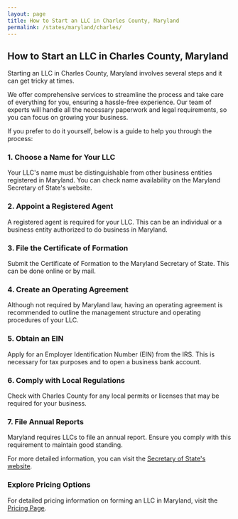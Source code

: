 ```yaml
---
layout: page
title: How to Start an LLC in Charles County, Maryland
permalink: /states/maryland/charles/
---
```


<h2>How to Start an LLC in Charles County, Maryland</h2>

<p>Starting an LLC in Charles County, Maryland involves several steps and it can get tricky at times.</p>

<p>We offer comprehensive services to streamline the process and take care of everything for you, ensuring a hassle-free experience. Our team of experts will handle all the necessary paperwork and legal requirements, so you can focus on growing your business.</p>

<p>If you prefer to do it yourself, below is a guide to help you through the process:</p>

<h3>1. Choose a Name for Your LLC</h3>
<p>Your LLC's name must be distinguishable from other business entities registered in Maryland. You can check name availability on the Maryland Secretary of State's website.</p>

<h3>2. Appoint a Registered Agent</h3>
<p>A registered agent is required for your LLC. This can be an individual or a business entity authorized to do business in Maryland.</p>

<h3>3. File the Certificate of Formation</h3>
<p>Submit the Certificate of Formation to the Maryland Secretary of State. This can be done online or by mail.</p>

<h3>4. Create an Operating Agreement</h3>
<p>Although not required by Maryland law, having an operating agreement is recommended to outline the management structure and operating procedures of your LLC.</p>

<h3>5. Obtain an EIN</h3>
<p>Apply for an Employer Identification Number (EIN) from the IRS. This is necessary for tax purposes and to open a business bank account.</p>

<h3>6. Comply with Local Regulations</h3>
<p>Check with Charles County for any local permits or licenses that may be required for your business.</p>

<h3>7. File Annual Reports</h3>
<p>Maryland requires LLCs to file an annual report. Ensure you comply with this requirement to maintain good standing.</p>

<p>For more detailed information, you can visit the <a href="https://www.sos.maryland.gov/">Secretary of State's website</a>.</p>

<h3>Explore Pricing Options</h3>
<p>For detailed pricing information on forming an LLC in Maryland, visit the <a href="{ '/new-pricing/' | relative_url }">Pricing Page</a>.</p>
